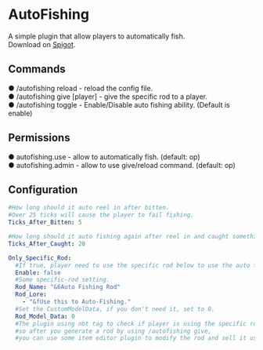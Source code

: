 # AutoFishing
A simple plugin that allow players to automatically fish.  
Download on [Spigot](https://www.spigotmc.org/resources/100510/).

## Commands
● /autofishing reload - reload the config file.  
● /autofishing give [player] - give the specific rod to a player.  
● /autofishing toggle - Enable/Disable auto fishing ability. (Default is enable)

## Permissions
● autofishing.use - allow to automatically fish. (default: op)  
● autofishing.admin - allow to use give/reload command. (default: op)

## Configuration
```yaml
#How long should it auto reel in after bitten.
#Over 25 ticks will cause the player to fail fishing.
Ticks_After_Bitten: 5

#How long should it auto fishing again after reel in and caught something.
Ticks_After_Caught: 20

Only_Specific_Rod:
  #If true, player need to use the specific rod below to use the auto fishing ability.
  Enable: false
  #Some specific-rod setting.
  Rod_Name: "&6Auto Fishing Rod"
  Rod_Lore:
    - "&fUse this to Auto-Fishing."
  #Set the CustomModelData, if you don't need it, set to 0.
  Rod_Model_Data: 0
  #The plugin using nbt tag to check if player is using the specific rod,
  #so after you generate a rod by using /autofishing give, 
  #you can use some item editor plugin to modify the rod and sell it using shop plugin or whatever you want.
``` 


